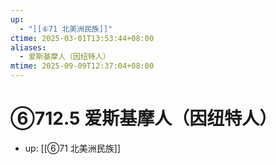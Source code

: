 ```yaml
---
up:
  - "[[⑥71 北美洲民族]]"
ctime: 2025-03-01T13:53:44+08:00
aliases:
  - 爱斯基摩人（因纽特人）
mtime: 2025-09-09T12:37:04+08:00
---
```


# ⑥712.5 爱斯基摩人（因纽特人）

- up: [[⑥71 北美洲民族]]
